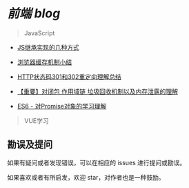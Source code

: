 # _前端 blog_

> JavaScript

- [JS继承实现的几种方式](https://github.com/Ray1993/notes/issues/1)

- [浏览器缓存机制小结](https://github.com/Ray1993/notes/issues/2)

- [HTTP状态码301和302重定向理解总结](https://github.com/Ray1993/notes/issues/3)

- [【重要】对闭包 作用域链 垃圾回收机制以及内存泄露的理解](https://github.com/Ray1993/notes/issues/5)

- [ES6 - 对Promise对象的学习理解](https://github.com/Ray1993/notes/issues/6)

> VUE学习


## 勘误及提问

如果有疑问或者发现错误，可以在相应的 issues 进行提问或勘误。

如果喜欢或者有所启发，欢迎 star，对作者也是一种鼓励。
